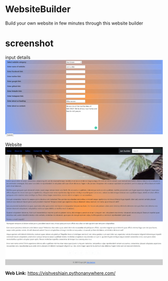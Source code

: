 # WebsiteBuilder
Build your own website in few minutes through this website builder

# screenshot
input details
![](screenshot/website_details.jpeg)

Website
![](screenshot/output.jpeg)


<b>Web Link:</b> https://vishveshjain.pythonanywhere.com/
